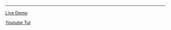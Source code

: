 
---

[Live Demo](https://animated-reg-form.netlify.app/)

[Youtube Tut](https://www.youtube.com/watch?v=4p3YDQLJmSs)
